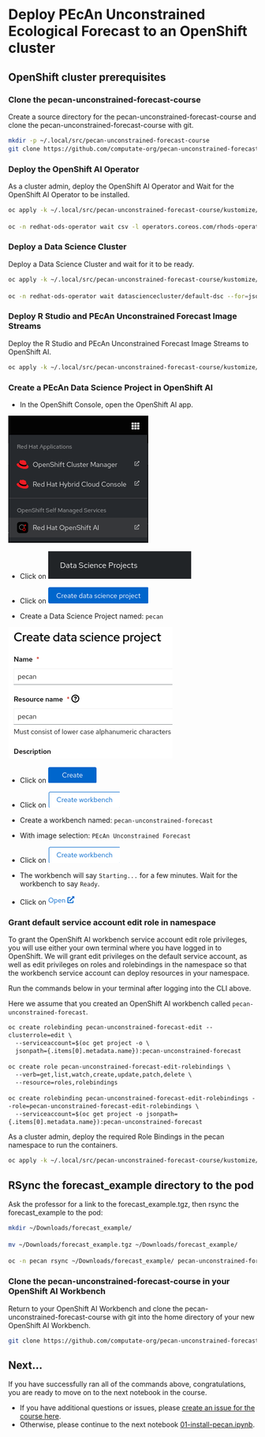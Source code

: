

# Deploy PEcAn Unconstrained Ecological Forecast to an OpenShift cluster

## OpenShift cluster prerequisites

### Clone the pecan-unconstrained-forecast-course

Create a source directory for the pecan-unconstrained-forecast-course 
and clone the pecan-unconstrained-forecast-course with git. 

```bash
mkdir -p ~/.local/src/pecan-unconstrained-forecast-course
git clone https://github.com/computate-org/pecan-unconstrained-forecast-course.git ~/.local/src/pecan-unconstrained-forecast-course
```

### Deploy the OpenShift AI Operator

As a cluster admin, deploy the OpenShift AI Operator 
and Wait for the OpenShift AI Operator to be installed. 

```bash
oc apply -k ~/.local/src/pecan-unconstrained-forecast-course/kustomize/bundles/openshift-ai/base/

oc -n redhat-ods-operator wait csv -l operators.coreos.com/rhods-operator.redhat-ods-operator="" --for=jsonpath={.status.phase}='Succeeded'
```

### Deploy a Data Science Cluster

Deploy a Data Science Cluster and wait for it to be ready. 

```bash
oc apply -k ~/.local/src/pecan-unconstrained-forecast-course/kustomize/bundles/openshift-ai/app/datascienceclusters/

oc -n redhat-ods-operator wait datasciencecluster/default-dsc --for=jsonpath='{.status.phase}'='Ready'
```

### Deploy R Studio and PEcAn Unconstrained Forecast Image Streams

Deploy the R Studio and PEcAn Unconstrained Forecast Image Streams to OpenShift AI. 

```bash
oc apply -k ~/.local/src/pecan-unconstrained-forecast-course/kustomize/bundles/openshift-ai/app/imagestreams/
```

### Create a PEcAn Data Science Project in OpenShift AI

- In the OpenShift Console, open the OpenShift AI app. 

![Open the OpenShift AI app](pictures/openshift-apps-openshift-ai.png "Open the OpenShift AI app") 

- Click on ![Data Science Projects](pictures/button-data-science-projects.png "Data Science Projects")

- Click on ![Create Data Science Project](pictures/button-create-data-science-project.png "Create Data Science Project")

- Create a Data Science Project named: `pecan`

![Create Data Science Project](pictures/form-create-data-science-project.png "Create Data Science Project")

- Click on ![Create](pictures/button-create.png "Create")

- Click on ![Create Workbench](pictures/button-create-workbench.png "Create Workbench")

- Create a workbench named: `pecan-unconstrained-forecast`

- With image selection: `PEcAn Unconstrained Forecast`

- Click on ![Create Workbench](pictures/button-create-workbench.png "Create Workbench")

- The workbench will say `Starting...` for a few minutes. 
Wait for the workbench to say `Ready`. 

- Click on ![Open](pictures/button-workbench-open.png "Open")

### Grant default service account edit role in namespace

To grant the OpenShift AI workbench service account edit role privileges, 
you will use either your own terminal where you have logged in to OpenShift. 
We will grant edit privileges on the
default service account, as well as edit privileges on roles and
rolebindings in the namespace so that the workbench service account can
deploy resources in your namespace.

Run the commands below in your terminal after logging into the CLI above. 

Here we assume that you created an OpenShift AI workbench called `pecan-unconstrained-forecast`. 

```
oc create rolebinding pecan-unconstrained-forecast-edit --clusterrole=edit \
  --serviceaccount=$(oc get project -o \
  jsonpath={.items[0].metadata.name}):pecan-unconstrained-forecast

oc create role pecan-unconstrained-forecast-edit-rolebindings \
  --verb=get,list,watch,create,update,patch,delete \
  --resource=roles,rolebindings

oc create rolebinding pecan-unconstrained-forecast-edit-rolebindings --role=pecan-unconstrained-forecast-edit-rolebindings \
  --serviceaccount=$(oc get project -o jsonpath={.items[0].metadata.name}):pecan-unconstrained-forecast
```

As a cluster admin, deploy the required Role Bindings in the pecan namespace to run the containers. 

```bash
oc apply -k ~/.local/src/pecan-unconstrained-forecast-course/kustomize/bundles/pecan/base/
```

## RSync the forecast_example directory to the pod

Ask the professor for a link to the forecast_example.tgz, 
then rsync the forecast_example to the pod: 

```bash
mkdir ~/Downloads/forecast_example/

mv ~/Downloads/forecast_example.tgz ~/Downloads/forecast_example/

oc -n pecan rsync ~/Downloads/forecast_example/ pecan-unconstrained-forecast-0:/opt/app-root/src/forecast_example/
```

### Clone the pecan-unconstrained-forecast-course in your OpenShift AI Workbench

Return to your OpenShift AI Workbench and clone the pecan-unconstrained-forecast-course with git into the home directory of your new OpenShift AI Workbench. 

```bash
git clone https://github.com/computate-org/pecan-unconstrained-forecast-course.git ~/pecan-unconstrained-forecast-course
```

## Next...
If you have successfully ran all of the commands above, congratulations, you are ready to move on to the next notebook in the course. 
- If you have additional questions or issues, please [create an issue for the course here](https://github.com/computate-org/pecan-unconstrained-forecast-course/issues). 
- Otherwise, please continue to the next notebook [01-install-pecan.ipynb](01-install-pecan.ipynb). 

